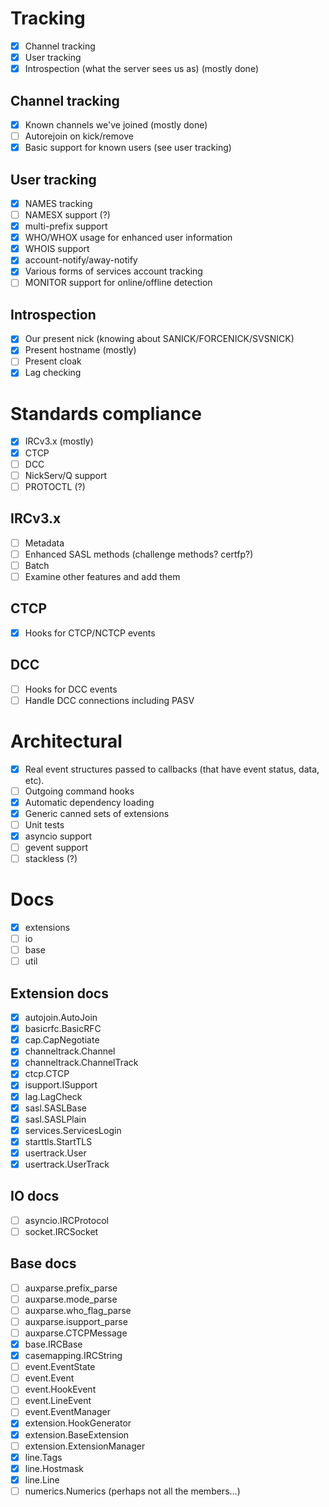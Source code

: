 # Tracking
- [x] Channel tracking
- [x] User tracking
- [x] Introspection (what the server sees us as) (mostly done)

## Channel tracking
- [x] Known channels we've joined (mostly done)
- [ ] Autorejoin on kick/remove
- [x] Basic support for known users (see user tracking)

## User tracking
- [x] NAMES tracking
- [ ] NAMESX support (?)
- [x] multi-prefix support
- [x] WHO/WHOX usage for enhanced user information
- [x] WHOIS support
- [x] account-notify/away-notify
- [x] Various forms of services account tracking
- [ ] MONITOR support for online/offline detection

## Introspection
- [x] Our present nick (knowing about SANICK/FORCENICK/SVSNICK)
- [x] Present hostname (mostly)
- [ ] Present cloak
- [x] Lag checking

# Standards compliance
- [x] IRCv3.x (mostly)
- [x] CTCP
- [ ] DCC
- [ ] NickServ/Q support
- [ ] PROTOCTL (?)

## IRCv3.x
- [ ] Metadata
- [ ] Enhanced SASL methods (challenge methods? certfp?)
- [ ] Batch
- [ ] Examine other features and add them

## CTCP
- [x] Hooks for CTCP/NCTCP events

## DCC
- [ ] Hooks for DCC events
- [ ] Handle DCC connections including PASV

# Architectural
- [x] Real event structures passed to callbacks (that have event status,
      data, etc).
- [ ] Outgoing command hooks
- [x] Automatic dependency loading
- [x] Generic canned sets of extensions
- [ ] Unit tests
- [x] asyncio support
- [ ] gevent support
- [ ] stackless (?)

# Docs
- [x] extensions
- [ ] io
- [ ] base
- [ ] util

## Extension docs
- [x] autojoin.AutoJoin
- [x] basicrfc.BasicRFC
- [x] cap.CapNegotiate
- [x] channeltrack.Channel
- [x] channeltrack.ChannelTrack
- [x] ctcp.CTCP
- [x] isupport.ISupport
- [x] lag.LagCheck
- [x] sasl.SASLBase
- [x] sasl.SASLPlain
- [x] services.ServicesLogin
- [x] starttls.StartTLS
- [x] usertrack.User
- [x] usertrack.UserTrack

## IO docs
- [ ] asyncio.IRCProtocol
- [ ] socket.IRCSocket

## Base docs
- [ ] auxparse.prefix\_parse
- [ ] auxparse.mode\_parse
- [ ] auxparse.who\_flag\_parse
- [ ] auxparse.isupport\_parse
- [ ] auxparse.CTCPMessage
- [x] base.IRCBase
- [x] casemapping.IRCString
- [ ] event.EventState
- [ ] event.Event
- [ ] event.HookEvent
- [ ] event.LineEvent
- [ ] event.EventManager
- [x] extension.HookGenerator
- [x] extension.BaseExtension
- [ ] extension.ExtensionManager
- [x] line.Tags
- [x] line.Hostmask
- [x] line.Line
- [ ] numerics.Numerics (perhaps not all the members...)
